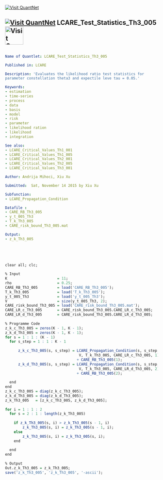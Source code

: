 
[<img src="https://github.com/QuantLet/Styleguide-and-Validation-procedure/blob/master/pictures/banner.png" alt="Visit QuantNet">](http://quantlet.de/index.php?p=info)

## [<img src="https://github.com/QuantLet/Styleguide-and-Validation-procedure/blob/master/pictures/qloqo.png" alt="Visit QuantNet">](http://quantlet.de/) **LCARE_Test_Statistics_Th3_005** [<img src="https://github.com/QuantLet/Styleguide-and-Validation-procedure/blob/master/pictures/QN2.png" width="60" alt="Visit QuantNet 2.0">](http://quantlet.de/d3/ia)


```yaml

Name of Quantlet: LCARE_Test_Statistics_Th3_005

Published in: LCARE

Description: 'Evaluates the likelihood ratio test statistics for
parameter constellation theta3 and expectile leve tau = 0.05.'

Keywords:
- estimation
- time-series
- process
- data
- basis
- model   
- risk
- parameter
- likelihood ration
- likelihood
- integration

See also: 
- LCARE_Critical_Values_Th1_001
- LCARE_Critical_Values_Th1_005
- LCARE_Critical_Values_Th2_001
- LCARE_Critical_Values_Th2_005
- LCARE_Critical_Values_Th3_001 

Author: Andrija Mihoci, Xiu Xu

Submitted:  Sat, November 14 2015 by Xiu Xu

Subfunction:
- LCARE_Propagation_Condition

Datafile : 
- CARE_RB_Th3_005
- y_t_005_Th3
- T_k_Th3_005
- CARE_risk_bound_Th3_005.mat

Output:
- z_k_Th3_005

```




```R



 
clear all; clc;
 
% Input
K                       = 11;                                     
rho                     = 0.25;                                 
CARE_RB_Th3_005         = load('CARE_RB_Th3_005'); 
T_k_Th3_005             = load('T_k_Th3_005');          
y_t_005_Th3             = load('y_t_005_Th3');
V                       = size(y_t_005_Th3, 2);
CARE_risk_bound_Th3_005 = load('CARE_risk_bound_Th3_005.mat');
CARE_LR_c_Th3_005       = CARE_risk_bound_Th3_005.CARE_LR_c_Th3_005;
CARE_LR_d_Th3_005       = CARE_risk_bound_Th3_005.CARE_LR_d_Th3_005;
 
% Programme Code
z_k_c_Th3_005 = zeros(K - 1, K - 1); 
z_k_d_Th3_005 = zeros(K - 1, K - 1);
for s = 1 : 1 : (K - 1)
  for s_step = 1 : 1 : K - 1
      
      z_k_c_Th3_005(s, s_step) = LCARE_Propagation_Condition(s, s_step, ...
                                  V, T_k_Th3_005, CARE_LR_c_Th3_005, 1)...
                                 + CARE_RB_Th3_005(1);
      z_k_d_Th3_005(s, s_step) = LCARE_Propagation_Condition(s, s_step, ...
                                  V, T_k_Th3_005, CARE_LR_d_Th3_005, 2)...
                                 + CARE_RB_Th3_005(2);
                             
  end
end
z_k_c_Th3_005 = diag(z_k_c_Th3_005); 
z_k_d_Th3_005 = diag(z_k_d_Th3_005);
z_k_Th3_005   = [z_k_c_Th3_005, z_k_d_Th3_005];
 
for i = 1 : 1 : 2
  for s = 2 : 1 : length(z_k_Th3_005)
      
    if z_k_Th3_005(s, i) > z_k_Th3_005(s - 1, i)
        z_k_Th3_005(s, i) = z_k_Th3_005(s - 1, i);
    else
        z_k_Th3_005(s, i) = z_k_Th3_005(s, i);
    end
    
  end
end
 
% Output
Out.z_k_Th3_005 = z_k_Th3_005;
save('z_k_Th3_005', 'z_k_Th3_005', '-ascii');
 

